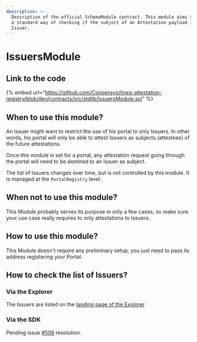 ```yaml
---
description: >-
  Description of the official SchemaModule contract. This module aims to provide
  a standard way of checking if the subject of an Attestation payload is an
  Issuer.
---
```


# IssuersModule

## Link to the code

{% embed url="https://github.com/Consensys/linea-attestation-registry/blob/dev/contracts/src/stdlib/IssuersModule.sol" %}

## When to use this module?

An Issuer might want to restrict the use of his portal to only Issuers. In other words, his portal will only be able to attest Issuers as subjects (attestees) of the future attestations.

Once this module is set for a portal, any attestation request going through the portal will need to be destined to an Issuer as subject.

The list of Issuers changes over time, but is not controlled by this module. It is managed at the `PortalRegistry` level.

## When not to use this module?

This Module probably serves its purpose in only a few cases, so make sure your use case really requires to only attestations to Issuers.

## How to use this module?

This Module doesn't require any preliminary setup, you just need to pass its address registering your Portal.

## How to check the list of Issuers?

### Via the Explorer

The Issuers are listed on the [landing page of the Explorer](https://explorer.ver.ax)

### Via the SDK

Pending issue [#506](https://github.com/Consensys/linea-attestation-registry/issues/506) resolution.

